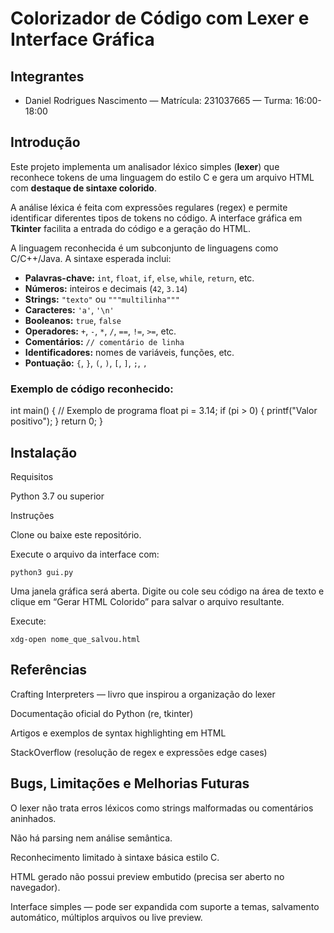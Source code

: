 # Colorizador de Código com Lexer e Interface Gráfica

## Integrantes
- Daniel Rodrigues Nascimento — Matrícula: 231037665 — Turma: 16:00-18:00

## Introdução
Este projeto implementa um analisador léxico simples (**lexer**) que reconhece tokens de uma linguagem do estilo C e gera um arquivo HTML com **destaque de sintaxe colorido**.

A análise léxica é feita com expressões regulares (regex) e permite identificar diferentes tipos de tokens no código. A interface gráfica em **Tkinter** facilita a entrada do código e a geração do HTML.

A linguagem reconhecida é um subconjunto de linguagens como C/C++/Java. A sintaxe esperada inclui:

- **Palavras-chave:** `int`, `float`, `if`, `else`, `while`, `return`, etc.
- **Números:** inteiros e decimais (`42`, `3.14`)
- **Strings:** `"texto"` ou `"""multilinha"""`
- **Caracteres:** `'a'`, `'\n'`
- **Booleanos:** `true`, `false`
- **Operadores:** `+`, `-`, `*`, `/`, `==`, `!=`, `>=`, etc.
- **Comentários:** `// comentário de linha`
- **Identificadores:** nomes de variáveis, funções, etc.
- **Pontuação:** `{`, `}`, `(`, `)`, `[`, `]`, `;`, `,`

### Exemplo de código reconhecido:

int main() {
    // Exemplo de programa
    float pi = 3.14;
    if (pi > 0) {
        printf("Valor positivo");
    }
    return 0;
}

## Instalação

Requisitos

Python 3.7 ou superior

Instruções

Clone ou baixe este repositório.

Execute o arquivo da interface com:

    python3 gui.py

Uma janela gráfica será aberta. Digite ou cole seu código na área de texto e clique em “Gerar HTML Colorido” para salvar o arquivo resultante.

Execute:

    xdg-open nome_que_salvou.html

## Referências

Crafting Interpreters — livro que inspirou a organização do lexer

Documentação oficial do Python (re, tkinter)

Artigos e exemplos de syntax highlighting em HTML

StackOverflow (resolução de regex e expressões edge cases)

## Bugs, Limitações e Melhorias Futuras

O lexer não trata erros léxicos como strings malformadas ou comentários aninhados.

Não há parsing nem análise semântica.

Reconhecimento limitado à sintaxe básica estilo C.

HTML gerado não possui preview embutido (precisa ser aberto no navegador).

Interface simples — pode ser expandida com suporte a temas, salvamento automático, múltiplos arquivos ou live preview.
